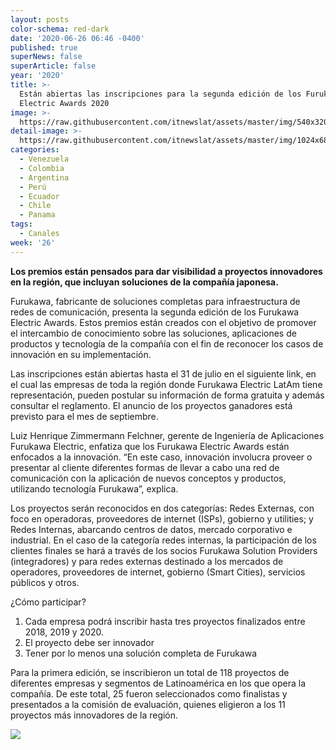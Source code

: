 ```yaml
---
layout: posts
color-schema: red-dark
date: '2020-06-26 06:46 -0400'
published: true
superNews: false
superArticle: false
year: '2020'
title: >-
  Están abiertas las inscripciones para la segunda edición de los Furukawa
  Electric Awards 2020
image: >-
  https://raw.githubusercontent.com/itnewslat/assets/master/img/540x320/FEA-p.jpg
detail-image: >-
  https://raw.githubusercontent.com/itnewslat/assets/master/img/1024x680/FEA-g.jpg
categories:
  - Venezuela
  - Colombia
  - Argentina
  - Perú
  - Ecuador
  - Chile
  - Panama
tags:
  - Canales
week: '26'
---
```

**Los premios están pensados para dar visibilidad a proyectos innovadores en la región, que incluyan soluciones de la compañía japonesa.** 
 
Furukawa, fabricante de soluciones completas para infraestructura de redes de comunicación, presenta la segunda edición de los Furukawa Electric Awards. Estos premios están creados con el objetivo de promover el intercambio de conocimiento sobre las soluciones, aplicaciones de productos y tecnología de la compañía con el fin de reconocer los casos de innovación en su implementación.

Las inscripciones están abiertas hasta el 31 de julio en el siguiente link, en el cual las empresas de toda la región donde Furukawa Electric LatAm tiene representación, pueden postular su información de forma gratuita y además consultar el reglamento. El anuncio de los proyectos ganadores está previsto para el mes de septiembre.

Luiz Henrique Zimmermann Felchner, gerente de Ingeniería de Aplicaciones Furukawa Electric, enfatiza que los Furukawa Electric Awards están enfocados a la innovación. “En este caso, innovación involucra proveer o presentar al cliente diferentes formas de llevar a cabo una red de comunicación con la aplicación de nuevos conceptos y productos, utilizando tecnología Furukawa”, explica.

Los proyectos serán reconocidos en dos categorías: Redes Externas, con foco en operadoras, proveedores de internet (ISPs), gobierno y utilities; y Redes Internas, abarcando centros de datos, mercado corporativo e industrial. En el caso de la categoría redes internas, la participación de los clientes finales se hará a través de los socios Furukawa Solution Providers (integradores) y para redes externas destinado a los mercados de operadores, proveedores de internet, gobierno (Smart Cities), servicios públicos y otros.

¿Cómo participar?

1.	Cada empresa podrá inscribir hasta tres proyectos finalizados entre 2018, 2019 y 2020. 
2.	El proyecto debe ser innovador
3.	Tener por lo menos una solución completa de Furukawa

Para la primera edición, se inscribieron un total de 118 proyectos de diferentes empresas y segmentos de Latinoamérica en los que opera la compañía. De este total, 25 fueron seleccionados como finalistas y presentados a la comisión de evaluación, quienes eligieron a los 11 proyectos más innovadores de la región. 

<img src="https://tracker.metricool.com/c3po.jpg?hash=56f88a41e39ab42c063cc51676587a04"/>